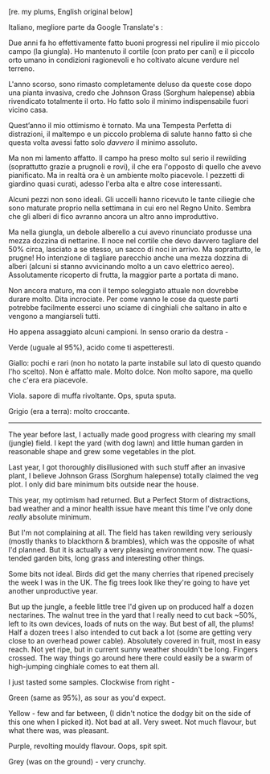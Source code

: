 [re. my plums, English original below]

Italiano, megliore parte da Google Translate's  :

 Due anni fa ho effettivamente fatto buoni progressi nel ripulire il mio piccolo campo (la giungla).  Ho mantenuto il cortile (con prato per cani) e il piccolo orto umano in condizioni ragionevoli e ho coltivato alcune verdure nel terreno.

 L'anno scorso, sono rimasto completamente deluso da queste cose dopo una pianta invasiva, credo che Johnson Grass (Sorghum halepense) abbia rivendicato totalmente il orto.  Ho fatto solo il minimo indispensabile fuori vicino casa. 

 Quest’anno il mio ottimismo è tornato.  Ma una Tempesta Perfetta di distrazioni, il maltempo e un piccolo problema di salute hanno fatto sì che questa volta avessi fatto solo *davvero* il minimo assoluto.

 Ma non mi lamento affatto.  Il campo ha preso molto sul serio il rewilding (soprattutto grazie a prugnoli e rovi), il che era l'opposto di quello che avevo pianificato.  Ma in realtà ora è un ambiente molto piacevole. 
 I pezzetti di giardino quasi curati, adesso l'erba alta e altre cose interessanti.
 
 Alcuni pezzi non sono ideali.  Gli uccelli hanno ricevuto le tante ciliegie che sono maturate proprio nella settimana in cui ero nel Regno Unito.  Sembra che gli alberi di fico avranno ancora un altro anno improduttivo.

 Ma nella giungla, un debole alberello a cui avevo rinunciato produsse una mezza dozzina di nettarine.  Il noce nel cortile che devo davvero tagliare del 50% circa, lasciato a se stesso, un sacco di noci in arrivo. 
 Ma soprattutto, le prugne!  Ho intenzione di tagliare parecchio anche una mezza dozzina di alberi (alcuni si stanno avvicinando molto a un cavo elettrico aereo).  Assolutamente ricoperto di frutta, la maggior parte a portata di mano.
 
 Non ancora maturo, ma con il tempo soleggiato attuale non dovrebbe durare molto.  Dita incrociate.  Per come vanno le cose da queste parti potrebbe facilmente esserci uno sciame di cinghiali che saltano in alto e vengono a mangiarseli tutti.

 Ho appena assaggiato alcuni campioni.  In senso orario da destra - 
 
 Verde (uguale al 95%), acido come ti aspetteresti. 
 
 Giallo: pochi e rari (non ho notato la parte instabile sul lato di questo quando l'ho scelto).  Non è affatto male.  Molto dolce.  Non molto sapore, ma quello che c'era era piacevole. 
 
  Viola.  sapore di muffa rivoltante.  Ops, sputa sputa. 
  
 Grigio (era a terra): molto croccante.
 
 ---
The year before last, I actually made good progress with clearing my small (jungle) field. I kept the yard (with dog lawn) and little human garden in reasonable shape and grew some vegetables in the plot.

Last year, I got thoroughly disillusioned with such stuff after an invasive plant, I believe Johnson Grass (Sorghum halepense) totally claimed the veg plot. I only did bare minimum bits outside near the house. 

This year, my optimism had returned. But a Perfect Storm of distractions, bad weather and a minor health issue have meant this time I've only done *really* absolute minimum.

But I'm not complaining at all. The field has taken rewilding very seriously (mostly thanks to blackthorn & brambles), which was the opposite of what I'd planned. But it is actually a very pleasing environment now. 
The quasi-tended garden bits, long grass and interesting other things.

Some bits not ideal. Birds did get the many cherries that ripened precisely the week I was in the UK. The fig trees look like they're going to have yet another unproductive year.

But up the jungle, a feeble little tree I'd given up on produced half a dozen nectarines. The walnut tree in the yard that I really need to cut back ~50%, left to its own devices, loads of nuts on the way. 
But best of all, the plums! Half a dozen trees I also intended to cut back a lot (some are getting very close to an overhead power cable). Absolutely covered in fruit, most in easy reach.
Not yet ripe, but in current sunny weather shouldn't be long. Fingers crossed. The way things go around here there could easily be a swarm of high-jumping cinghiale comes to eat them all.

I just tasted some samples. Clockwise from right - 

Green (same as 95%), as sour as you'd expect. 

Yellow - few and far between, (I didn't notice the dodgy bit on the side of this one when I picked it). Not bad at all. Very sweet. Not much flavour, but what there was, was pleasant. 

Purple, revolting mouldy flavour. Oops, spit spit. 

Grey (was on the ground) - very crunchy.


